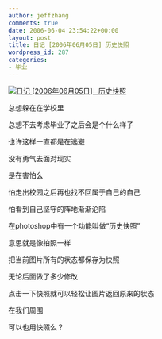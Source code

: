 ```yaml
---
author: jeffzhang
comments: true
date: 2006-06-04 23:54:22+00:00
layout: post
title: 日记 [2006年06月05日] 历史快照
wordpress_id: 287
categories:
- 毕业
---
```


[![日记 [2006年06月05日]   历史快照](http://simg.sinajs.cn/blog7style/images/common/sg_trans.gif)](http://photo.blog.sina.com.cn/showpic.html#blogid=57f9431101000343&url=http://static3.photo.sina.com.cn/orignal/57f943113232f9ea0bed2)

总想躲在在学校里

总想不去考虑毕业了之后会是个什么样子

也许这样一直都是在逃避

没有勇气去面对现实

是在害怕么

怕走出校园之后再也找不回属于自己的自己

怕看到自己坚守的阵地渐渐沦陷

在photoshop中有一个功能叫做“历史快照”

意思就是像拍照一样

把当前图片所有的状态都保存为快照

无论后面做了多少修改

点击一下快照就可以轻松让图片返回原来的状态

在我们周围

可以也用快照么？

